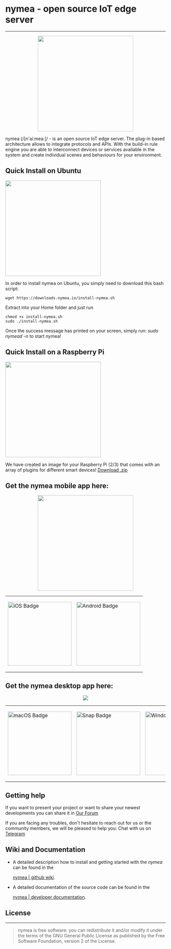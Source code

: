 # nymea - open source IoT edge server
--------------------------------------------
<p align="center">
  <a  href="https://nymea.io">
    <img src="https://nymea.io/app/default/assets/addons/default/guh/default-theme/resources/img/nymea-logo.svg" width=300>
  </a>
</p>

nymea (/[n'aiːmea:]/ - is an open source IoT edge server. The plug-in based architecture allows to integrate protocols and APIs. With the build-in rule engine you are able to interconnect devices or services available in the system and create individual scenes and behaviours for your environment.

## Quick Install on Ubuntu 

<img src="https://nymea.io/app/default/assets/addons/default/guh/default-theme/resources/img/nymea-ubuntu.svg" width=300 >

In order to install nymea on Ubuntu, you simply need to download this bash script:

```
wget https://downloads.nymea.io/install-nymea.sh
```
Extract into your Home folder and just run

```
chmod +x install-nymea.sh
sudo ./install-nymea.sh
```
Once the success message has printed on your screen, simply run: *sudo nymead -n* to start nymea!

## Quick Install on a Raspberry Pi

<img src="https://nymea.io/app/default/assets/addons/default/guh/default-theme/resources/img/nymea-pi.svg" width=300 >

We have created an image for your Raspberry Pi (2/3) that comes with an array of plugins for different smart devices!
 [Download  .zip](https://downloads.nymea.io/images/rpi3/nymea-debian-stretch-9-armhf-raspberry-pi-3.zip)

## Get the nymea mobile app here:

<p align="center">
  <img src="https://nymea.io/app/default/assets/addons/default/guh/default-theme/resources/img/community/app-shots/ios-app.png" width=300>
</p>

<table align="middle">
  <tr>
    <td> 
      <p>
        <a href="https://itunes.apple.com/us/app/nymea-app/id1400810250?mt=8">
          <img border="0" align="middle" alt="iOS Badge" src="https://nymea.io/app/default/assets/addons/default/guh/default-theme/resources/img/app-store/appstore.png" width=200>
     </p>
    </td>
    <td> 
      <p>
         <a href="https://play.google.com/store/apps/details?id=io.guh.nymeaapp&hl=en&pcampaignid=MKT-Other-global-all-co-prtnr-py-PartBadge-Mar2515-1">
         <img border="0" align="middle" alt="Android Badge" src="https://nymea.io/app/default/assets/addons/default/guh/default-theme/resources/img/app-store/playstore.png" width=200>
     </p>
    </td>
   </tr>
</table>


## Get the nymea desktop app here:
<p align="center">
   <img src="https://nymea.io/app/default/assets/addons/default/guh/default-theme/resources/img/community/app-shots/desktop-app.png?v=1555314733">
</p>

<table align="middle">
  <tr>
    <td> 
      <p>
         <a href="https://downloads.nymea.io/nymea-app/nymea-app-osx-bundle.dmg">
         <img border="0" align="middle" alt="macOS Badge" src="https://nymea.io/app/default/assets/addons/default/guh/default-theme/resources/img/app-store/macos.png" width=200">
      </p>
    </td>
    <td> 
      <p>
        <a href="https://snapcraft.io/nymea-app">
        <img border="0" align="middle" alt="Snap Badge" src="https://nymea.io/app/default/assets/addons/default/guh/default-theme/resources/img/app-store/snap-store.png" width=200>
      </p>
    </td>
    <td> 
      <p>
        <a href="https://downloads.nymea.io/nymea-app/nymea-app-win-installer.exe">
        <img border="0" align="middle" alt="Windows Badge" src="https://nymea.io/app/default/assets/addons/default/guh/default-theme/resources/img/app-store/windows.svg" width=200>
      </p>
    </td>
  </tr>
</table>

## Getting help

If you want to present your project or want to share your newest developments you can share it in
[Our Forum](https://forum.nymea.io)

If you are facing any troubles, don't hesitate to reach out for us or the community members, we will be pleased to help you:
Chat with us on [Telegram](http://t.me/nymeacommunity)

## Wiki and Documentation

* A detailed description how to install and getting started with the *nymea* can be found in the

    [nymea | github wiki](https://wiki.nymea.io).

* A detailed documentation of the source code can be found in the

    [nymea | developer documentation](https://doc.nymea.io).


## License
--------------------------------------------
> nymea is free software: you can redistribute it and/or modify it under the terms of the GNU General Public License as published by the Free Software Foundation, version 2 of the License.
